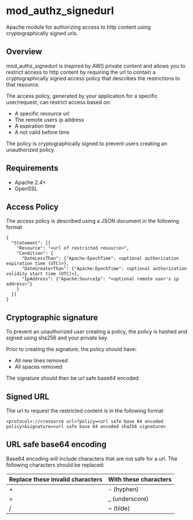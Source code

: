 # mod_authz_signedurl
Apache module for authorizing access to http content using cryptographically signed urls.

## Overview
mod_authz_signedurl is inspired by AWS private content and allows you to restrict access to http content by requiring the url to contain a cryptographically signed access policy that describes the restrictions to that resource.

The access policy, generated by your application for a specific user/request, can restrict access based on:
- A specific resource url
- The remote users ip address
- A expiration time
- A not valid before time

The policy is cryptographically signed to prevent users creating an unauthorized policy.

## Requirements
- Apache 2.4+
- OpenSSL

## Access Policy
The access policy is described using a JSON document in the following format
```
{
  "Statement": [{
    "Resource": "<url of restricted resource>",
    "Condition": {
      "DateLessThan": {"Apache:EpochTime": <optional authorization expiration time (UTC)>},
      "DateGreaterThan": {"Apache:EpochTime": <optional authorization validity start time (UTC)>},
      "IpAddress": {"Apache:SourceIp": "<optional remote user's ip address>"}
    }
  }]
}
```

## Cryptographic signature
To prevent an unauthorized user creating a policy, the policy is hashed and signed using sha256 and your private key.

Prior to creating the signature, the policy should have:
- All new lines removed
- All spaces removed

The signature should then be url safe base64 encoded.

## Signed URL
The url to request the restricted content is in the following format
```
<protocol>://<resource url>?policy=<url safe base 64 encoded policy>&signature=<url safe base 64 encoded sha256 signature>
```

## URL safe base64 encoding
Base64 encoding will include characters that are not safe for a url. The following characters should be replaced:

Replace these invalid characters | With these characters
-------------------------------- | ---------------------
+                                | - (hyphen)
=                                | _ (underscore)
/                                | ~ (tilde)